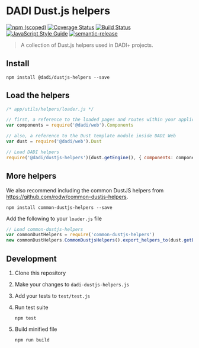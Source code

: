 # DADI Dust.js helpers

[![npm (scoped)](https://img.shields.io/npm/v/@dadi/dustjs-helpers.svg?maxAge=10800&style=flat-square)](https://www.npmjs.com/package/@dadi/dustjs-helpers)
[![Coverage Status](https://coveralls.io/repos/github/dadi/dustjs-helpers/badge.svg?branch=master)](https://coveralls.io/github/dadi/dustjs-helpers?branch=master)
[![Build Status](https://travis-ci.org/dadi/dustjs-helpers.svg?branch=master)](https://travis-ci.org/dadi/dustjs-helpers)
[![JavaScript Style Guide](https://img.shields.io/badge/code%20style-standard-brightgreen.svg?style=flat-square)](http://standardjs.com/)
[![semantic-release](https://img.shields.io/badge/%20%20%F0%9F%93%A6%F0%9F%9A%80-semantic--release-e10079.svg?style=flat-square)](https://github.com/semantic-release/semantic-release)

> A collection of Dust.js helpers used in DADI+ projects.

## Install

```
npm install @dadi/dustjs-helpers --save
```

## Load the helpers

```js
/* app/utils/helpers/loader.js */

// first, a reference to the loaded pages and routes within your application
var components = require('@dadi/web').Components

// also, a reference to the Dust template module inside DADI Web
var dust = require('@dadi/web').Dust

// Load DADI helpers
require('@dadi/dustjs-helpers')(dust.getEngine(), { components: components })
```

## More helpers

We also recommend including the common DustJS helpers from https://github.com/rodw/common-dustjs-helpers.

```
npm install common-dustjs-helpers --save
```

Add the following to your `loader.js` file

```js
// Load common-dustjs-helpers
var commonDustHelpers = require('common-dustjs-helpers')
new commonDustHelpers.CommonDustjsHelpers().export_helpers_to(dust.getEngine())
```

## Development

1. Clone this repository
2. Make your changes to `dadi-dustjs-helpers.js`
3. Add your tests to `test/test.js`
4. Run test suite

   ```
   npm test
   ```
5. Build minified file

   ```
   npm run build
   ```
